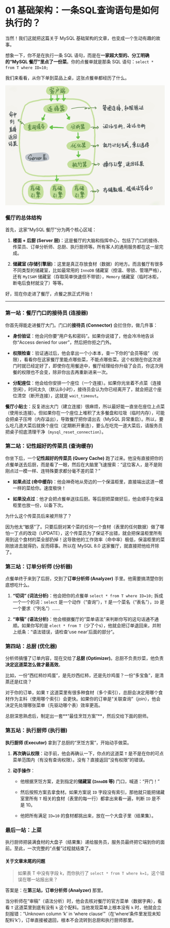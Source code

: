 # 01 基础架构：一条SQL查询语句是如何执行的？

当然！我们这就把这篇关于 MySQL 基础架构的文章，也变成一个生动有趣的故事。

想象一下，你不是在执行一条 SQL 语句，而是在**一家超大型的、分工明确的“MySQL 餐厅”里点了一份菜**。你的点餐单就是那条 SQL 语句：`select * from T where ID=10;`

我们来看看，从你下单到菜品上桌，这张点餐单都经历了什么。

![MySQL的逻辑架构图](./assets/image1.png)

### 餐厅的总体结构

首先，这家“MySQL 餐厅”分为两个核心区域：

1. **楼面 + 后厨 (Server 层)**：这是餐厅的大脑和指挥中心，包括了门口的接待、传菜员、订单分析师、总厨、执行厨师等。所有客人的通用服务都在这一层完成。

2. **储藏室 (存储引擎层)**：这里是真正存放食材（数据）的地方。而且餐厅有很多不同类型的储藏室，比如最常用的 `InnoDB` 储藏室（控温、带锁、管理严格），还有 `MyISAM` 储藏室（存取简单快速但不带锁），`Memory` 储藏室（临时冰柜，断电后食材就没了）等等。

好，现在你走进了餐厅，点餐之旅正式开始！

* * *

### 第一站：餐厅门口的接待员 (连接器)

你首先得能走进餐厅大门。门口的**接待员 (Connector)** 会拦住你，做几件事：

* **身份验证**：他会问你要“用户名和密码”。如果你说错了，他会冷冷地告诉你“Access denied for user”，然后把你拒之门外。

* **权限检查**：验证通过后，他会拿出一个小本本，查一下你的“会员等级”（权限），看看你在这家餐厅里能点哪些菜，不能点哪些菜。这个权限在你这次进门时就已经定好了，即使你在用餐途中，餐厅经理给你升级了会员，你这次用餐的权限也不会变，除非你出去再重新进来一次。

* **分配座位**：他会给你安排一个座位（一个连接）。如果你光坐着不点菜（连接空闲），时间太久（默认8小时），接待员会认为你已经离开了，就会把这个座位清空（断开连接），这就是 `wait_timeout`。

**餐厅小贴士**：反复进出大门（建立连接）很麻烦，所以最好能一直坐在座位上点菜（使用长连接）。但如果你在一个座位上堆积了太多餐盘和垃圾（临时内存），可能会把桌子压垮（内存溢出），导致餐厅把你请出去（MySQL 异常重启）。所以，要么吃几道大菜后就换个座位（定期断开重连），要么在吃完一道大菜后，请服务员把桌子彻底清理干净（`mysql_reset_connection`）。

### 第二站：记性超好的传菜员 (查询缓存)

你坐下后，一个**记性超好的传菜员 (Query Cache)** 跑了过来。他没有直接把你的点餐单送去后厨，而是看了一眼，然后在大脑里飞速搜索：“这位客人，是不是刚刚点过一模一样、连特殊要求都分毫不差的菜？”

* **如果点过 (命中缓存)**：他会神奇地从旁边的一个保温柜里，直接端出这道一模一样的菜给你。速度极快！

* **如果没点过**：他才会把点餐单送往后厨。等后厨把菜做好后，他会顺手在保温柜里也放一份，以备下次。

为什么这个传菜员后来被开除了？

因为他太“敏感”了。只要后厨对某个菜的任何一个食材（表里的任何数据）做了哪怕一丁点的改动（UPDATE），这个传菜员为了保证不出错，就会把保温柜里所有用到这个食材的菜全部扔掉！这导致他的工作效率（命中率）极低，保温柜里的菜刚放进去就得扔，反而碍事。所以在 MySQL 8.0 这家餐厅，就直接把他给开除了。

### 第三站：订单分析师 (分析器)

点餐单终于来到了后厨，交到了**订单分析师 (Analyzer)** 手里。他需要搞清楚你到底想吃什么。

1. **“切词” (词法分析)**：他会把你的点餐单 `select * from T where ID=10;` 拆成一个一个的词：`select` 是一个动作（“查询”），`T` 是一个菜名（“表名”），`ID` 是一个要求（“列名”）……

2. **“审稿” (语法分析)**：他会根据餐厅的“菜单语法”来判断你写的这句话通不通顺。如果你写的是 `elect * from T`（少了个s），他就会把订单退回来，并附上纸条：“语法错误，请检查‘use near’后面的部分”。

### 第四站：总厨 (优化器)

分析师搞懂了订单内容，现在交给了**总厨 (Optimizer)**。总厨不负责炒菜，他负责**决定这道菜怎么做才最高效**。

比如，一份“西红柿炒鸡蛋”，是先炒西红柿，还是先炒鸡蛋？一份“多宝鱼”，是清蒸还是红烧？

对于你的订单，如果 `T` 这道菜里有很多种食材（多个索引），总厨会决定用哪个食材作为主料（使用哪个索引）会更快。如果你的订单是“关联查询”（join），他会决定先处理哪张菜单（先驱动哪个表）效率更高。

总厨深思熟虑后，制定出一套**“最佳烹饪方案”**，然后交给下面的厨师。

### 第五站：执行厨师 (执行器)

**执行厨师 (Executor)** 拿到了总厨的“烹饪方案”，开始动手做菜。

1. **再次确认权限**：动手前，他会再确认一下，你点的这道菜 `T` 是不是在你的可点菜单范围内（有没有查询权限）。没有？直接返回“没有权限”的错误。

2. **动手操作**：
   
   * 他根据烹饪方案，走到指定的**储藏室 (`InnoDB` 等)** 门口，喊道：“开门！”
   
   * 然后按照方案去拿食材。如果方案说 `ID` 字段没有索引，那他就只能把储藏室里所有 `T` 相关的食材（表里的每一行）都拿出来看一遍，判断 `ID` 是不是 10。
   
   * 他把所有满足 `ID=10` 的食材都挑出来，放在一个大盘子里（结果集）。

### 最后一站：上菜

执行厨师把装满食材的大盘子（结果集）递给服务员，服务员最终把它端到你的面前。至此，一次完整的“点餐”过程就结束了。

#### 关于文章末尾的问题

> 如果表 T 中没有字段 k，而你执行了 `select * from T where k=1`，这个错误在哪一站报出来？

答案是：在**第三站，订单分析师 (Analyzer)** 那里。

当分析师在“审稿”（语法分析）时，他会去核对餐厅的官方菜单（数据字典），看看 `T` 这道菜里到底有没有 `k` 这个配料。当他发现菜单上根本没有 `k` 时，他就会立刻报错：“Unknown column ‘k’ in ‘where clause’”（在‘where’条件里发现未知配料‘k’），订单直接被退回，根本不会流转到总厨和执行厨师那里。
